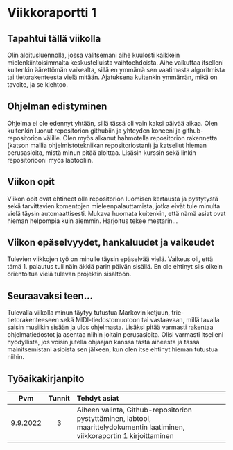 # Viikkoraportti 1

## Tapahtui tällä viikolla

Olin aloitusluennolla, jossa valitsemani aihe kuulosti kaikkein mielenkiintoisimmalta keskustelluista vaihtoehdoista. Aihe vaikuttaa itselleni kuitenkin
äärettömän vaikealta, sillä en ymmärrä sen vaatimasta algoritmista tai tietorakenteesta vielä mitään. Ajatuksena kuitenkin ymmärrän, mikä on tavoite, ja se kiehtoo.

## Ohjelman edistyminen

Ohjelma ei ole edennyt yhtään, sillä tässä oli vain kaksi päivää aikaa. Olen kuitenkin luonut repositorion githubiin ja yhteyden koneeni ja github-repositorion välille.
Olen myös alkanut hahmotella repositorion rakennetta (katson mallia ohjelmistotekniikan repositoriostani) ja katsellut hieman perusasioita, mistä minun pitää aloittaa. Lisäsin kurssin sekä linkin repositoriooni myös labtooliin.

## Viikon opit

Viikon opit ovat ehtineet olla repositorion luomisen kertausta ja pystytystä sekä tarvittavien komentojen mieleenpalauttamista, 
jotka eivät tule minulta vielä täysin automaattisesti. Mukava huomata kuitenkin, että nämä asiat ovat hieman helpompia kuin aiemmin. Harjoitus tekee mestarin...

## Viikon epäselvyydet, hankaluudet ja vaikeudet

Tulevien viikkojen työ on minulle täysin epäselvää vielä. Vaikeus oli, että tämä 1. palautus tuli näin äkkiä parin päivän sisällä. En ole ehtinyt siis oikein orientoitua
vielä tulevan projektin sisältöön.

## Seuraavaksi teen...

Tulevalla viikolla minun täytyy tutustua Markovin ketjuun, trie-tietorakenteeseen sekä MIDI-tiedostomuotoon tai vastaavaan, millä tavalla saisin musiikin sisään ja ulos ohjelmasta.
Lisäksi pitää varmasti rakentaa ohjelmatiedostot ja asentaa niihin joitain perusasioita. Olisi varmasti itselleni hyödyllistä, jos voisin jutella ohjaajan kanssa tästä aiheesta ja 
tässä mainitsemistani asioista sen jälkeen, kun olen itse ehtinyt hieman tutustua niihin.

## Työaikakirjanpito

| Pvm    | Tunnit| Tehdyt asiat |
| :--:   |:-----:| :------|
|9.9.2022|  3    | Aiheen valinta, Github-repositorion pystyttäminen, labtool, maarittelydokumentin laatiminen, viikkoraportin 1 kirjoittaminen |
